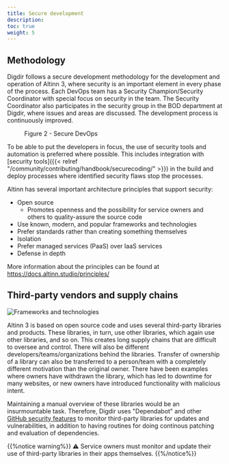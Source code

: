 ```yaml
---
title: Secure development
description: 
toc: true
weight: 5
---
```


## Methodology

Digdir follows a secure development methodology for the development and operation of Altinn 3,
where security is an important element in every phase of the process.
Each DevOps team has a Security Champion/Security Coordinator with special focus on security in the team.
The Security Coordinator also participates in the security group in the BOD department at Digdir, where issues and areas are discussed.
The development process is continuously improved.

<figure>
<object title="Secure DevOps" data="devops.svg" type="image/svg+xml"></object>
<figcaption>Figure 2 - Secure DevOps</figcaption>
</figure>

To be able to put the developers in focus, the use of security tools and automation is preferred where possible.
This includes integration with [security tools]({{< relref "/community/contributing/handbook/securecoding/" >}}) in
the build and deploy processes where identified security flaws stop the processes.

Altinn has several important architecture principles that support security:

- Open source
  - Promotes openness and the possibility for service owners and others to quality-assure the source code
- Use known, modern, and popular frameworks and technologies
- Prefer standards rather than creating something themselves
- Isolation
- Prefer managed services (PaaS) over IaaS services
- Defense in depth

More information about the principles can be found at https://docs.altinn.studio/principles/

## Third-party vendors and supply chains

![Frameworks and technologies](/en/technology/tools/tech-map.png "Figure 3 - Frameworks and technologies used in Altinn 3")

Altinn 3 is based on open source code and uses several third-party libraries and products.
These libraries, in turn, use other libraries, which again use other libraries, and so on.
This creates long supply chains that are difficult to oversee and control.
There will also be different developers/teams/organizations behind the libraries.
Transfer of ownership of a library can also be transferred to a person/team with a completely different motivation than the original owner.
There have been examples where owners have withdrawn the library, which has led to downtime for many websites,
or new owners have introduced functionality with malicious intent.

Maintaining a manual overview of these libraries would be an insurmountable task.
Therefore, Digdir uses "Dependabot" and other [GitHub security features](https://docs.github.com/en/code-security/getting-started/github-security-features)
to monitor third-party libraries for updates and vulnerabilities,
in addition to having routines for doing continous patching and evaluation of dependencies.

{{%notice warning%}}
⚠ Service owners must monitor and update their use of third-party libraries in their apps themselves.
{{%/notice%}}
